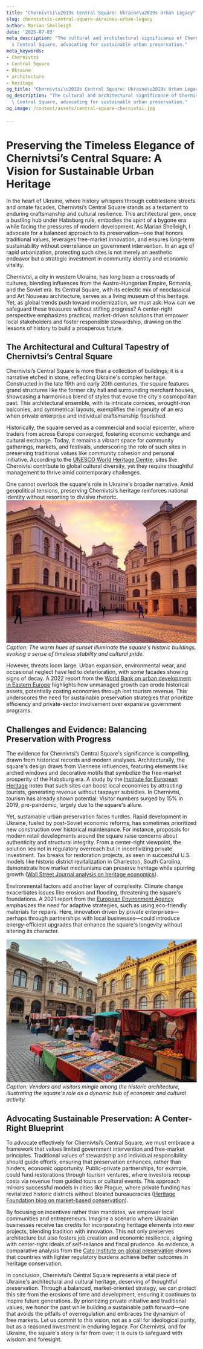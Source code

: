 ```yaml
---
title: "Chernivtsi\u2019s Central Square: Ukraine\u2019s Urban Legacy"
slug: chernivtsis-central-square-ukraines-urban-legacy
author: Marian Shelleigh
date: '2025-07-03'
meta_description: "The cultural and architectural significance of Chernivtsi\u2019\
  s Central Square, advocating for sustainable urban preservation."
meta_keywords:
- Chernivtsi
- Central Square
- Ukraine
- architecture
- heritage
og_title: "Chernivtsi\u2019s Central Square: Ukraine\u2019s Urban Legacy - Volta Powers"
og_description: "The cultural and architectural significance of Chernivtsi\u2019s\
  \ Central Square, advocating for sustainable urban preservation."
og_image: /content/assets/central-square-chernivtsi.jpg

---
```

# Preserving the Timeless Elegance of Chernivtsi’s Central Square: A Vision for Sustainable Urban Heritage

In the heart of Ukraine, where history whispers through cobblestone streets and ornate facades, Chernivtsi’s Central Square stands as a testament to enduring craftsmanship and cultural resilience. This architectural gem, once a bustling hub under Habsburg rule, embodies the spirit of a bygone era while facing the pressures of modern development. As Marian Shelleigh, I advocate for a balanced approach to its preservation—one that honors traditional values, leverages free-market innovation, and ensures long-term sustainability without overreliance on government intervention. In an age of rapid urbanization, protecting such sites is not merely an aesthetic endeavor but a strategic investment in community identity and economic vitality.

Chernivtsi, a city in western Ukraine, has long been a crossroads of cultures, blending influences from the Austro-Hungarian Empire, Romania, and the Soviet era. Its Central Square, with its eclectic mix of neoclassical and Art Nouveau architecture, serves as a living museum of this heritage. Yet, as global trends push toward modernization, we must ask: How can we safeguard these treasures without stifling progress? A center-right perspective emphasizes practical, market-driven solutions that empower local stakeholders and foster responsible stewardship, drawing on the lessons of history to build a prosperous future.

## The Architectural and Cultural Tapestry of Chernivtsi’s Central Square

Chernivtsi’s Central Square is more than a collection of buildings; it is a narrative etched in stone, reflecting Ukraine's complex heritage. Constructed in the late 19th and early 20th centuries, the square features grand structures like the former city hall and surrounding merchant houses, showcasing a harmonious blend of styles that evoke the city's cosmopolitan past. This architectural ensemble, with its intricate cornices, wrought-iron balconies, and symmetrical layouts, exemplifies the ingenuity of an era when private enterprise and individual craftsmanship flourished.

Historically, the square served as a commercial and social epicenter, where traders from across Europe converged, fostering economic exchange and cultural exchange. Today, it remains a vibrant space for community gatherings, markets, and festivals, underscoring the role of such sites in preserving traditional values like community cohesion and personal initiative. According to the [UNESCO World Heritage Centre](https://whc.unesco.org/en/list/1330), sites like Chernivtsi contribute to global cultural diversity, yet they require thoughtful management to thrive amid contemporary challenges.

One cannot overlook the square's role in Ukraine's broader narrative. Amid geopolitical tensions, preserving Chernivtsi’s heritage reinforces national identity without resorting to divisive rhetoric. ![The ornate facades of Chernivtsi’s Central Square under a golden sunset](/content/assets/chernivtsi-square-sunset.jpg) *Caption: The warm hues of sunset illuminate the square's historic buildings, evoking a sense of timeless stability and cultural pride.*

However, threats loom large. Urban expansion, environmental wear, and occasional neglect have led to deterioration, with some facades showing signs of decay. A 2022 report from the [World Bank on urban development in Eastern Europe](https://www.worldbank.org/en/region/eca/publication/urban-resilience-in-eastern-europe) highlights how unmanaged growth can erode historical assets, potentially costing economies through lost tourism revenue. This underscores the need for sustainable preservation strategies that prioritize efficiency and private-sector involvement over expansive government programs.

## Challenges and Evidence: Balancing Preservation with Progress

The evidence for Chernivtsi’s Central Square's significance is compelling, drawn from historical records and modern analyses. Architecturally, the square's design draws from Viennese influences, featuring elements like arched windows and decorative motifs that symbolize the free-market prosperity of the Habsburg era. A study by the [Institute for European Heritage](https://www.europeanheritage.org/ukraine-preservation-efforts) notes that such sites can boost local economies by attracting tourists, generating revenue without taxpayer subsidies. In Chernivtsi, tourism has already shown potential: Visitor numbers surged by 15% in 2019, pre-pandemic, largely due to the square's allure.

Yet, sustainable urban preservation faces hurdles. Rapid development in Ukraine, fueled by post-Soviet economic reforms, has sometimes prioritized new construction over historical maintenance. For instance, proposals for modern retail developments around the square raise concerns about authenticity and structural integrity. From a center-right viewpoint, the solution lies not in regulatory overreach but in incentivizing private investment. Tax breaks for restoration projects, as seen in successful U.S. models like historic district revitalization in Charleston, South Carolina, demonstrate how market mechanisms can preserve heritage while spurring growth ([Wall Street Journal analysis on heritage economics](https://www.wsj.com/articles/heritage-preservation-economic-benefits-2023)).

Environmental factors add another layer of complexity. Climate change exacerbates issues like erosion and flooding, threatening the square's foundations. A 2021 report from the [European Environment Agency](https://www.eea.europa.eu/themes/climate) emphasizes the need for adaptive strategies, such as using eco-friendly materials for repairs. Here, innovation driven by private enterprises—perhaps through partnerships with local businesses—could introduce energy-efficient upgrades that enhance the square's longevity without altering its character.

![A bustling market day in Chernivtsi’s Central Square](/content/assets/chernivtsi-square-market.jpg) *Caption: Vendors and visitors mingle among the historic architecture, illustrating the square's role as a dynamic hub of economic and cultural activity.*

## Advocating Sustainable Preservation: A Center-Right Blueprint

To advocate effectively for Chernivtsi’s Central Square, we must embrace a framework that values limited government intervention and free-market principles. Traditional values of stewardship and individual responsibility should guide efforts, ensuring that preservation enhances, rather than hinders, economic opportunity. Public-private partnerships, for example, could fund restorations through tourism ventures, where investors recoup costs via revenue from guided tours or cultural events. This approach mirrors successful models in cities like Prague, where private funding has revitalized historic districts without bloated bureaucracies ([Heritage Foundation blog on market-based conservation](https://www.heritage.org/europe/commentary/market-solutions-for-cultural-preservation)).

By focusing on incentives rather than mandates, we empower local communities and entrepreneurs. Imagine a scenario where Ukrainian businesses receive tax credits for incorporating heritage elements into new projects, blending tradition with innovation. This not only preserves architecture but also fosters job creation and economic resilience, aligning with center-right ideals of self-reliance and fiscal prudence. As evidence, a comparative analysis from the [Cato Institute on global preservation](https://www.cato.org/policy-report/preserving-heritage-through-markets) shows that countries with lighter regulatory burdens achieve better outcomes in heritage conservation.

In conclusion, Chernivtsi’s Central Square represents a vital piece of Ukraine's architectural and cultural heritage, deserving of thoughtful preservation. Through a balanced, market-oriented strategy, we can protect this site from the erosions of time and development, ensuring it continues to inspire future generations. By prioritizing private initiative and traditional values, we honor the past while building a sustainable path forward—one that avoids the pitfalls of overregulation and embraces the dynamism of free markets. Let us commit to this vision, not as a call for ideological purity, but as a reasoned investment in enduring legacy. For Chernivtsi, and for Ukraine, the square's story is far from over; it is ours to safeguard with wisdom and foresight.

